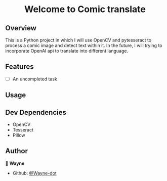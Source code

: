 <h1 align="center">Welcome to Comic translate </h1>

## Overview
This is a Python project in which I will use OpenCV and pytesseract to process a comic image and detect text within it. In the future, I will trying to incorporate OpenAI api to translate into different language.

## Features
- [ ] An uncompleted task

## Usage



## Dev Dependencies
* OpenCV
* Tesseract
* Pillow

## Author

👤 **Wayne**

* Github: [@Wayne-dot](https://github.com/Wayne-dot)
